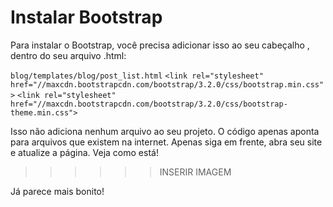 # Instalar Bootstrap

Para instalar o Bootstrap, você precisa adicionar isso ao seu cabeçalho <head>, dentro do seu arquivo .html:

```blog/templates/blog/post_list.html```
```<link rel="stylesheet" href="//maxcdn.bootstrapcdn.com/bootstrap/3.2.0/css/bootstrap.min.css">```
```<link rel="stylesheet" href="//maxcdn.bootstrapcdn.com/bootstrap/3.2.0/css/bootstrap-theme.min.css">```

Isso não adiciona nenhum arquivo ao seu projeto. O código apenas aponta para arquivos que existem na internet. Apenas siga em frente, abra seu site e atualize a página. Veja como está!


>>>>>>INSERIR IMAGEM

Já parece mais bonito!
